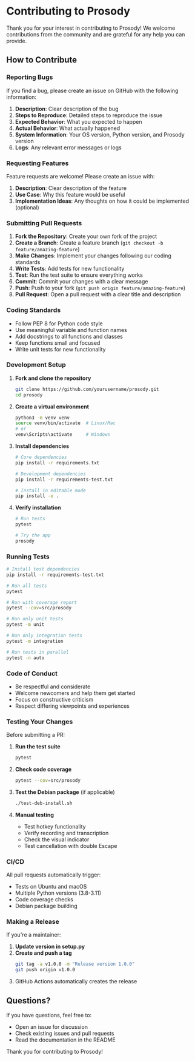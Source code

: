 # Contributing to Prosody

Thank you for your interest in contributing to Prosody! We welcome contributions from the community and are grateful for any help you can provide.

## How to Contribute

### Reporting Bugs

If you find a bug, please create an issue on GitHub with the following information:

1. **Description**: Clear description of the bug
2. **Steps to Reproduce**: Detailed steps to reproduce the issue
3. **Expected Behavior**: What you expected to happen
4. **Actual Behavior**: What actually happened
5. **System Information**: Your OS version, Python version, and Prosody version
6. **Logs**: Any relevant error messages or logs

### Requesting Features

Feature requests are welcome! Please create an issue with:

1. **Description**: Clear description of the feature
2. **Use Case**: Why this feature would be useful
3. **Implementation Ideas**: Any thoughts on how it could be implemented (optional)

### Submitting Pull Requests

1. **Fork the Repository**: Create your own fork of the project
2. **Create a Branch**: Create a feature branch (`git checkout -b feature/amazing-feature`)
3. **Make Changes**: Implement your changes following our coding standards
4. **Write Tests**: Add tests for new functionality
5. **Test**: Run the test suite to ensure everything works
6. **Commit**: Commit your changes with a clear message
7. **Push**: Push to your fork (`git push origin feature/amazing-feature`)
8. **Pull Request**: Open a pull request with a clear title and description

### Coding Standards

- Follow PEP 8 for Python code style
- Use meaningful variable and function names
- Add docstrings to all functions and classes
- Keep functions small and focused
- Write unit tests for new functionality

### Development Setup

1. **Fork and clone the repository**
   ```bash
   git clone https://github.com/yourusername/prosody.git
   cd prosody
   ```

2. **Create a virtual environment**
   ```bash
   python3 -m venv venv
   source venv/bin/activate  # Linux/Mac
   # or
   venv\Scripts\activate     # Windows
   ```

3. **Install dependencies**
   ```bash
   # Core dependencies
   pip install -r requirements.txt
   
   # Development dependencies
   pip install -r requirements-test.txt
   
   # Install in editable mode
   pip install -e .
   ```

4. **Verify installation**
   ```bash
   # Run tests
   pytest
   
   # Try the app
   prosody
   ```

### Running Tests

```bash
# Install test dependencies
pip install -r requirements-test.txt

# Run all tests
pytest

# Run with coverage report
pytest --cov=src/prosody

# Run only unit tests
pytest -m unit

# Run only integration tests
pytest -m integration

# Run tests in parallel
pytest -n auto
```

### Code of Conduct

- Be respectful and considerate
- Welcome newcomers and help them get started
- Focus on constructive criticism
- Respect differing viewpoints and experiences

### Testing Your Changes

Before submitting a PR:

1. **Run the test suite**
   ```bash
   pytest
   ```

2. **Check code coverage**
   ```bash
   pytest --cov=src/prosody
   ```

3. **Test the Debian package** (if applicable)
   ```bash
   ./test-deb-install.sh
   ```

4. **Manual testing**
   - Test hotkey functionality
   - Verify recording and transcription
   - Check the visual indicator
   - Test cancellation with double Escape

### CI/CD

All pull requests automatically trigger:
- Tests on Ubuntu and macOS
- Multiple Python versions (3.8-3.11)
- Code coverage checks
- Debian package building

### Making a Release

If you're a maintainer:

1. **Update version in setup.py**
2. **Create and push a tag**
   ```bash
   git tag -a v1.0.0 -m "Release version 1.0.0"
   git push origin v1.0.0
   ```
3. GitHub Actions automatically creates the release

## Questions?

If you have questions, feel free to:
- Open an issue for discussion
- Check existing issues and pull requests
- Read the documentation in the README

Thank you for contributing to Prosody!